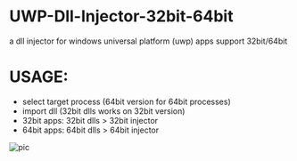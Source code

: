 # UWP-Dll-Injector-32bit-64bit
a dll injector for windows universal platform (uwp) apps support 32bit/64bit
# USAGE:
- select target process (64bit version for 64bit processes)
- import dll   (32bit dlls works on 32bit version)
- 32bit apps: 32bit dlls > 32bit injector
- 64bit apps: 64bit dlls > 64bit injector




![pic](https://user-images.githubusercontent.com/50059756/99630977-19d8ae80-2a3b-11eb-8d39-3be1b6c94dca.png)
